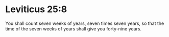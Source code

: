 # Leviticus 25:8

You shall count seven weeks of years, seven times seven years, so that the time of the seven weeks of years shall give you forty-nine years.
